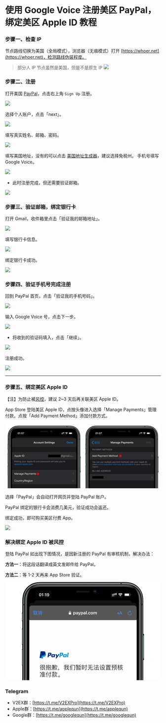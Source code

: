 # 使用 Google Voice 注册美区 PayPal，绑定美区 Apple ID 教程

### 步骤一、检查 IP

节点路线切换为美国（全局模式），浏览器（无痕模式）打开 [https://whoer.net](https://whoer.net)，检测路线伪装程度。
> 部分人 IP 节点虽然是美国，但是不是原生 IP
![](pic/002.jpg)

### 步骤二、注册

打开美国 [PayPal](https://www.paypal.com/us/webapps/mpp/home)，点击右上角 `Sign Up` 注册。

![](pic/003.png)

选择个人账户，点击「next」。

![](pic/004.png)

填写真实姓名、邮箱、密码。

![](pic/005.png)

填写美国地址，没有的可以点击 [美国地址生成器](https://www.fakeaddressgenerator.com/Random_Address/US_California)，建议选择免税州。
手机号填写 Google Voice。

![](pic/006.png)

* 此时注册完成，但还需要验证邮箱。

![](pic/007.png)

### 步骤三、验证邮箱，绑定银行卡

打开 Gmail，收件箱里点击「验证我的邮箱地址」。

![](pic/008.png)

填写银行卡信息。

![](pic/009.png)

绑定银行卡成功。

![](pic/0010.png)

### 步骤四、验证手机号完成注册

回到 PayPal 首页，点击「验证我的手机号码」。

![](pic/0011.png)

输入 Google Voice 号，点击下一步。

![](pic/0012.png)

* 将收到的验证码填入，点击「继续」。

![](pic/0013.png)

注册成功。

![](pic/0014.png)

---

### 步骤五、绑定美区 Apple ID

【注】为防止被[风控](#解决绑定-apple-id-被风控)，建议 2~3 天后再关联美区 Apple ID。

App Store 登陆美区 Apple ID，点按头像进入选择「Manage Payments」管理付款。点按「Add Payment Method」添加付款方式。

![](pic/0015.png)

选择「PayPal」会自动打开网页并登陆 PayPal 账户。

PayPal 绑定的银行卡会消费几美元，验证成功会返还。

绑定成功，即可购买美区付费 App。

![](pic/0016.png)

### 解决绑定 Apple ID 被风控
登陆 PayPal 如出现下图情况，是因新注册的 PayPal 有审核机制，解决办法：

**方法一**：将这段话翻译成英文发邮件给 PayPal。

**方法二**：等 1-2 天再来 App Store 验证。

![](pic/0017风控.png)

### Telegram
* V2EX群：[https://t.me/V2EXPro](https://t.me/V2EXPro)
* Apple群：[https://t.me/applequn](https://t.me/applequn)
* Google群：[https://t.me/googlequn](https://t.me/googlequn)
